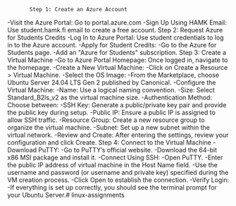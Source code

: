            Step 1: Create an Azure Account
-Visit the Azure Portal: Go to portal.azure.com
-Sign Up Using HAMK Email: Use student.hamk.fi email to create a free account.
          Step 2: Request Azure for Students Credits
-Log In to Azure Portal: Use student credentials to log in to the Azure account.
-Apply for Student Credits:
-Go to the Azure for Students page.
-Add an "Azure for Students" subscription.
        Step 3: Create a Virtual Machine
-Go to Azure Portal Homepage: Once logged in, navigate to the homepage.
-Create a New Virtual Machine:
-Click on Create a Resource > Virtual Machine.
-Select the OS Image:
-From the Marketplace, choose Ubuntu Server 24.04 LTS Gen 2 published by Canonical.
-Configure the Virtual Machine:
-Name: Use a logical naming convention.
-Size: Select Standard_B2ls_v2 as the virtual machine size.
-Authentication Method: Choose between:
-SSH Key: Generate a public/private key pair and provide the public key during setup.
-Public IP: Ensure a public IP is assigned to allow SSH traffic.
-Resource Group: Create a new resource group to organize the virtual machine.
-Subnet: Set up a new subnet within the virtual network.
-Review and Create: After entering the settings, review your configuration and click Create.
         Step 4: Connect to the Virtual Machine
-Download PuTTY:
-Go to PuTTY’s official website.
-Download the 64-bit x86 MSI package and install it.
-Connect Using SSH:
-Open PuTTY.
-Enter the public IP address of virtual machine in the Host Name field.
-Use the username and password (or username and private key) specified during the VM creation process.
-Click Open to establish the connection.
-Verify Login:
-If everything is set up correctly, you should see the terminal prompt for your Ubuntu Server.# linux-assignments

